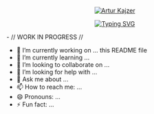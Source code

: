 <p align='center'>
<a href='LIMK'>
<img src='https://jmp.sh/s/llaxY1luKmfAwJTQJaG3' alt='Artur Kajzer'>
</a>

<p align='center'>
  <a href="https://git.io/typing-svg"><img src="https://readme-typing-svg.demolab.com?font=Allerta&size=26&duration=4000&pause=1000&color=339406&center=true&random=false&width=435&lines=IT+high-school+student.;Coding+enthusiast.;(someday)+full-stack+web+dev." alt="Typing SVG" /></a>
</p>
- // WORK IN PROGRESS //


- 🔭 I’m currently working on ... this README file
- 🌱 I’m currently learning ...
- 👯 I’m looking to collaborate on ...
- 🤔 I’m looking for help with ...
- 💬 Ask me about ...
- 📫 How to reach me: ...
- 😄 Pronouns: ...
- ⚡ Fun fact: ...

